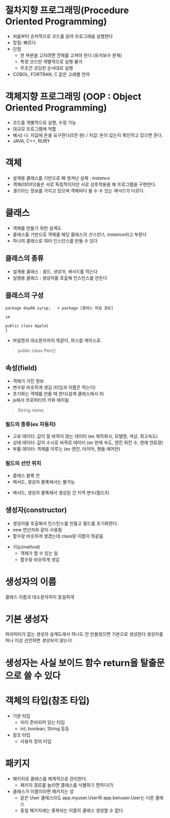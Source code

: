 # 절차지향 프로그래밍(Procedure Oriented Programming)
 - 처음부터 순차적으로 코드를 읽어 프로그래을 실행한다
 - 장점: 빠르다
 - 단점
    + 한 부분을 고치려면 전체를 고쳐야 한다.(유지보수 문제)
    + 특정 코드만 개별적으로 실행 불가
    + 무조건 코딩한 순서대로 실행
 - COBOL, FORTRAN, C 같은 고레벨 언어
 
# 객체지향 프로그래밍 (OOP : Object Oriented Programming)
 - 코드를 개별적으로 실행, 수정 가능
 - 대규모 프로그램에 적합
 - 예시) 나: 지갑에 돈을 요구한다(5천 원) / 지갑: 돈이 있는지 확인하고 있으면 준다.
 - JAVA, C++, RUBY

# 객체
 - 설계용 클래스를 기반으로 해 생겨난 실체 : *instance*
 - 객체(데이터)들은 서로 독립적이지만 서로 상호작용을 해 프로그램을 구현한다.
 - *필드*라는 정보를 가지고 있으며 객체마다 쓸 수 수 있는 *메서드*가 다르다.

# 클래스
 - 객체를 만들기 위한 설계도
 - 클래스를 기반으로 객체를 해당 클래스의 *인스턴스, instance*라고 부른다 
 - 하나의 클래스로 여러 인스턴스를 만들 수 있다

## 클래스의 종류
 - 설계용 클래스 : *필드*, *생성자*, *메서드*를 적는다
 - 실행용 클래스 : 생성자를 호출해 인스턴스를 만든다

## 클래스의 구성
``` 
package day08.syrup;   > package [클래스 파일 경로]

im

public class Apple{
}
```


   + 파일명과 대소문자까지 똑같이, 파스칼 케이스로.
 > public class Pen{}

## 속성(field)
   + 객체가 가진 정보
   + 변수랑 비슷하게 생김 (타입과 이름은 적는다)
   + 초기화는 객체를 만들 때 한다(설계 클래스에서 X)
   + js에서 프로퍼티의 키와 매치됨
> String name;
### 필드의 종류(ex 자동차)
   + 고유 데이터: 값이 잘 바뀌지 않는 데이터 (ex 제작회사, 모델명, 색상, 최고속도)
   + 상태 데이터: 값이 수시로 바뀌로 데이터 (ex 현재 속도, 엔진 회전 수, 현재 연료량)
   + 부품 데이터: 객체를 이루는 (ex 엔진, 타이어, 핸들 에어컨)
### 필드의 선언 위치
   + 클래스 블록 안
   + 메서드, 생성자 블록에서는 불가능
   - 메서드, 생성자 블록에서 생성된 건 지역 변수(필드X)

## 생성자(constructor)
   + 생성자를 호출해서 인스턴스를 만들고 필드를 초기화한다.
   + new 연산자와 같이 사용됨
   + 함수랑 비슷하게 생겼는데 class랑 이름이 똑같음
   - 기능(method)
      + 객체가 할 수 있는 일
      + 함수랑 비슷하게 생김
# 생성자의 이름
클래스 이름과 대소문자까지 동일하게
# 기본 생성자
파라미터가 없는 생성자
설계도에서 하나도 안 만들었으면 기본으로 생성된다
생성자를 하나 이상 선언하면 *생성되지 않는다.*
# 생성자는 사실 보이드 함수 return을 탈출문으로 쓸 수 있다 


# 객체의 타입(참조 타입)
 - 기본 타입
    + 미리 준비되어 있는 타입
    + int, boolean, String 등등
 - 참조 타입
   + 사용자 정의 타입


# 패키지
+ 패키지로 클래스를 체계적으로 관리한다.
  - 패키지 경로를 늘리면 클래스를 식별하기 편하다(?)
+ 클래스가 이름이라면 패키지는 성
  - 같은 User 클래스라도 app.myuser.User와 app.benuser.User는 다른 클래스
  - 동일 패키지에는 중복되는 이름의 클래스 생성할 수 없다.

